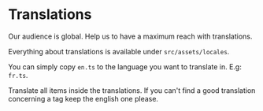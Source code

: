 # Translations

Our audience is global. Help us to have a maximum reach with translations.

Everything about translations is available under `src/assets/locales`.

You can simply copy `en.ts` to the language you want to translate in. E.g: `fr.ts`.

Translate all items inside the translations. If you can't find a good translation concerning a tag keep the english one please.
